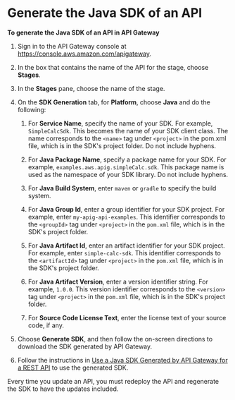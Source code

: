 # Generate the Java SDK of an API<a name="generate-java-sdk-of-an-api"></a>

**To generate the Java SDK of an API in API Gateway**

1. Sign in to the API Gateway console at [https://console\.aws\.amazon\.com/apigateway](https://console.aws.amazon.com/apigateway)\.

1. In the box that contains the name of the API for the stage, choose **Stages**\. 

1. In the **Stages** pane, choose the name of the stage\.

1. On the **SDK Generation** tab, for **Platform**, choose **Java** and do the following:

   1.  For **Service Name**, specify the name of your SDK\. For example, `SimpleCalcSdk`\. This becomes the name of your SDK client class\. The name corresponds to the `<name>` tag under `<project>` in the pom\.xml file, which is in the SDK's project folder\. Do not include hyphens\.

   1.  For **Java Package Name**, specify a package name for your SDK\. For example, `examples.aws.apig.simpleCalc.sdk`\. This package name is used as the namespace of your SDK library\. Do not include hyphens\.

   1.  For **Java Build System**, enter `maven` or `gradle` to specify the build system\.

   1.  For **Java Group Id**, enter a group identifier for your SDK project\. For example, enter `my-apig-api-examples`\. This identifier corresponds to the `<groupId>` tag under `<project>` in the `pom.xml` file, which is in the SDK's project folder\.

   1.  For **Java Artifact Id**, enter an artifact identifier for your SDK project\. For example, enter `simple-calc-sdk`\. This identifier corresponds to the `<artifactId>` tag under `<project>` in the `pom.xml` file, which is in the SDK's project folder\.

   1.  For **Java Artifact Version**, enter a version identifier string\. For example, `1.0.0`\. This version identifier corresponds to the `<version>` tag under `<project>` in the `pom.xml` file, which is in the SDK's project folder\.

   1. For **Source Code License Text**, enter the license text of your source code, if any\.

1. Choose **Generate SDK**, and then follow the on\-screen directions to download the SDK generated by API Gateway\.

1. Follow the instructions in [Use a Java SDK Generated by API Gateway for a REST API](how-to-call-apigateway-generated-java-sdk.md) to use the generated SDK\.

 Every time you update an API, you must redeploy the API and regenerate the SDK to have the updates included\. 